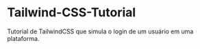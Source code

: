 # Tailwind-CSS-Tutorial
Tutorial de TailwindCSS que simula o login de um usuário em uma plataforma.
